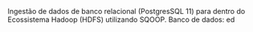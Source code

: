 Ingestão de dados de banco relacional (PostgresSQL 11) para dentro do Ecossistema Hadoop (HDFS) utilizando SQOOP.
Banco de dados: ed
